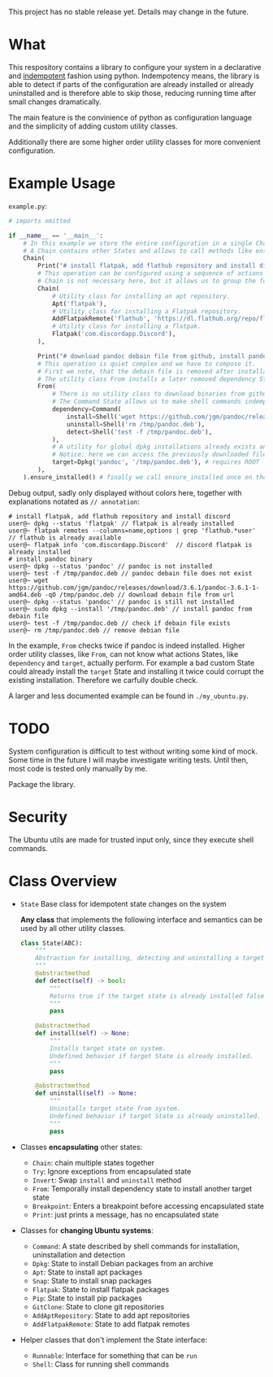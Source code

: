 This project has no stable release yet. Details may change in the future.

# What

This respository contains a library to configure your system in a declarative and [indempotent](https://en.wikipedia.org/wiki/Idempotence) fashion using python.
Indempotency means, the library is able to detect if parts of the configuration are already installed or already uninstalled and is therefore able to skip those, reducing running time after small changes dramatically.

The main feature is the convinience of python as configuration language and the simplicity of adding custom utility classes.

Additionally there are some higher order utility classes for more convenient configuration.


# Example Usage

`example.py`:
```python
# imports omitted

if __name__ == '__main__':
    # In this example we store the entire configuration in a single Chain object.
    # A Chain contains other States and allows to call methods like ensure_installed on all of them.
    Chain(
        Print("# install flatpak, add flathub repository and install discord"),
        # This operation can be configured using a sequence of actions
        # Chain is not necessary here, but it allows us to group the following States together.
        Chain(
            # Utility class for installing an apt repository.
            Apt('flatpak'),
            # Utility class for installing a Flatpak repository.
            AddFlatpakRemote('flathub', 'https://dl.flathub.org/repo/flathub.flatpakrepo'),
            # Utility class for installing a flatpak.
            Flatpak('com.discordapp.Discord'),
        ),

        Print("# download pandoc debain file from github, install pandoc binary using dpkg and finally remove the debain file"),
        # This operation is quiet complex and we have to compose it.
        # First we note, that the debain file is removed after installation finished.
        # The utility class From installs a later removed dependency State necessary to install the given target State.
        From(
            # There is no utility class to download binaries from github, therefore we have to improvise by using the Command State.
            # The Command State allows us to make shell commands indempotent by defining actions install, detect and uninstall. 
            dependency=Command(
                install=Shell('wget https://github.com/jgm/pandoc/releases/download/3.6.1/pandoc-3.6.1-1-amd64.deb -qO /tmp/pandoc.deb'),
                uninstall=Shell('rm /tmp/pandoc.deb'),
                detect=Shell('test -f /tmp/pandoc.deb'),
            ),
            # A utility for global dpkg installations already exists and we use it here as target State.
            # Notice: here we can access the previously downloaded file '/tmp/pandoc.deb'.
            target=Dpkg('pandoc', '/tmp/pandoc.deb'), # requires ROOT
        ),
    ).ensure_installed() # finally we call ensure_installed once on the root of the defined tree.
```
Debug output, sadly only displayed without colors here, together with explanations notated as `// annotation`:
```plain
# install flatpak, add flathub repository and install discord
user@~ dpkg --status 'flatpak' // flatpak is already installed
user@~ flatpak remotes --columns=name,options | grep 'flathub.*user' // flathub is already available
user@~ flatpak info 'com.discordapp.Discord'  // discord flatpak is already installed
# install pandoc binary
user@~ dpkg --status 'pandoc' // pandoc is not installed
user@~ test -f /tmp/pandoc.deb // pandoc debain file does not exist
user@~ wget https://github.com/jgm/pandoc/releases/download/3.6.1/pandoc-3.6.1-1-amd64.deb -qO /tmp/pandoc.deb // download debain file from url
user@~ dpkg --status 'pandoc' // pandoc is still not installed
user@~ sudo dpkg --install '/tmp/pandoc.deb' // install pandoc from debain file
user@~ test -f /tmp/pandoc.deb // check if debain file exists
user@~ rm /tmp/pandoc.deb // remove debian file
```

In the example, `From` checks twice if pandoc is indeed installed. 
Higher order utility classes, like `From`, can not know what actions States, like `dependency` and `target`, actually perform. 
For example a bad custom State could already install the `target` State and installing it twice could corrupt the existing installation.
Therefore we carfully double check.

A larger and less documented example can be found in `./my_ubuntu.py`.

# TODO

System configuration is difficult to test without writing some kind of mock.
Some time in the future I will maybe investigate writing tests.
Until then, most code is tested only manually by me.

Package the library.

# Security

The Ubuntu utils are made for trusted input only, since they execute shell commands.

# Class Overview

- `State` Base class for idempotent state changes on the system

   **Any class** that implements the following interface and semantics can be used by all other utility classes. 
    ```python
    class State(ABC):
        """
        Abstraction for installing, detecting and uninstalling a target state from the system.
        """
        @abstractmethod
        def detect(self) -> bool:
            """
            Returns true if the target state is already installed false otherwise.
            """
            pass
    
        @abstractmethod
        def install(self) -> None:
            """
            Installs target state on system. 
            Undefined behavior if target State is already installed.
            """
            pass
    
        @abstractmethod
        def uninstall(self) -> None:
            """
            Uninstalls target state from system.
            Undefined behavior if target State is already uninstalled.
            """
            pass
    ```
    

- Classes **encapsulating** other states:
    - `Chain`: chain multiple states together
    - `Try`: Ignore exceptions from encapsulated state 
    - `Invert`: Swap `install` and `uninstall` method
    - `From`: Temporally install dependency state to install another target state
    - `Breakpoint`: Enters a breakpoint before accessing encapsulated state
    - `Print`: just prints a message, has no encapsulated state
- Classes for **changing Ubuntu systems**:
    - `Command`: A state described by shell commands for installation, uninstallation and detection
    - `Dpkg`: State to install Debian packages from an archive
    - `Apt`: State to install apt packages
    - `Snap`: State to install snap packages
    - `Flatpak`: State to install flatpak packages 
    - `Pip`: State to install pip packages
    - `GitClone`: State to clone git repositories
    - `AddAptRepository`: State to add apt repositories
    - `AddFlatpakRemote`: State to add flatpak remotes
- Helper classes that don't implement the State interface:
    - `Runnable`: Interface for something that can be `run`
    - `Shell`: Class for running shell commands

